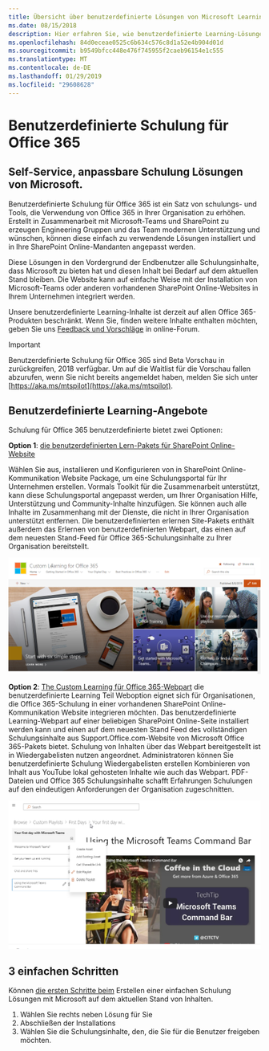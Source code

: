 ```yaml
---
title: Übersicht über benutzerdefinierte Lösungen von Microsoft Learning
ms.date: 08/15/2018
description: Hier erfahren Sie, wie benutzerdefinierte Learning-Lösungen für Office 365 Nutzung und Annahme von Office 365 in Ihrer Organisation zu beschleunigen können. Unsere Lösungen enthalten ein benutzerdefinierter SharePoint Online-Webpart und einer modernen SharePoint Online Communications Schulung-Website.
ms.openlocfilehash: 84d0eceae0525c6b634c576c8d1a52e4b904d01d
ms.sourcegitcommit: b9549bfcc448e476f745955f2caeb96154e1c555
ms.translationtype: MT
ms.contentlocale: de-DE
ms.lasthandoff: 01/29/2019
ms.locfileid: "29608628"
---
```

# <a name="custom-learning-for-office-365"></a>Benutzerdefinierte Schulung für Office 365

## <a name="self-service-customizable-training-solutions-from-microsoft"></a>Self-Service, anpassbare Schulung Lösungen von Microsoft.

Benutzerdefinierte Schulung für Office 365 ist ein Satz von schulungs- und Tools, die Verwendung von Office 365 in Ihrer Organisation zu erhöhen. Erstellt in Zusammenarbeit mit Microsoft-Teams und SharePoint zu erzeugen Engineering Gruppen und das Team modernen Unterstützung und wünschen, können diese einfach zu verwendende Lösungen installiert und in Ihre SharePoint Online-Mandanten angepasst werden.  

Diese Lösungen in den Vordergrund der Endbenutzer alle Schulungsinhalte, dass Microsoft zu bieten hat und diesen Inhalt bei Bedarf auf dem aktuellen Stand bleiben.  Die Website kann auf einfache Weise mit der Installation von Microsoft-Teams oder anderen vorhandenen SharePoint Online-Websites in Ihrem Unternehmen integriert werden.

Unsere benutzerdefinierte Learning-Inhalte ist derzeit auf allen Office 365-Produkten beschränkt.  Wenn Sie, finden weitere Inhalte enthalten möchten, geben Sie uns [Feedback und Vorschläge](feedback.md) in online-Forum.  

> [!IMPORTANT]
> Benutzerdefinierte Schulung für Office 365 sind Beta Vorschau in zurückgreifen, 2018 verfügbar. Um auf die Waitlist für die Vorschau fallen abzurufen, wenn Sie nicht bereits angemeldet haben, melden Sie sich unter [https://aka.ms/mtspilot](https://aka.ms/mtspilot).

## <a name="custom-learning-solution-offerings"></a>Benutzerdefinierte Learning-Angebote

Schulung für Office 365 benutzerdefinierte bietet zwei Optionen: 

**Option 1**: [die benutzerdefinierten Lern-Pakets für SharePoint Online-Website](installsitepackage.md)

Wählen Sie aus, installieren und Konfigurieren von in SharePoint Online-Kommunikation Website Package, um eine Schulungsportal für Ihr Unternehmen erstellen. Vormals Toolkit für die Zusammenarbeit unterstützt, kann diese Schulungsportal angepasst werden, um Ihrer Organisation Hilfe, Unterstützung und Community-Inhalte hinzufügen. Sie können auch alle Inhalte im Zusammenhang mit der Dienste, die nicht in Ihrer Organisation unterstützt entfernen. Die benutzerdefinierten erlernen Site-Pakets enthält außerdem das Erlernen von benutzerdefinierten Webpart, das einen auf dem neuesten Stand-Feed für Office 365-Schulungsinhalte zu Ihrer Organisation bereitstellt. 

![Benutzerdefinierte Office 365-Website, um zu lernen](/customlearning/media/clo365homepage.png)

**Option 2**: [The Custom Learning für Office 365-Webpart](installwebpart.md) die benutzerdefinierte Learning Teil Weboption eignet sich für Organisationen, die Office 365-Schulung in einer vorhandenen SharePoint Online-Kommunikation Website integrieren möchten. Das benutzerdefinierte Learning-Webpart auf einer beliebigen SharePoint Online-Seite installiert werden kann und einen auf dem neuesten Stand Feed des vollständigen Schulungsinhalte aus Support.Office.com-Website von Microsoft Office 365-Pakets bietet. Schulung von Inhalten über das Webpart bereitgestellt ist in Wiedergabelisten nutzen angeordnet. Administratoren können Sie benutzerdefinierte Schulung Wiedergabelisten erstellen Kombinieren von Inhalt aus YouTube lokal gehosteten Inhalte wie auch das Webpart. PDF-Dateien und Office 365 Schulungsinhalte schafft Erfahrungen Schulungen auf den eindeutigen Anforderungen der Organisation zugeschnitten.

![Schulung für Office 365-Webpart benutzerdefinierte](/customlearning/media/clo365customplaylist.png)

## <a name="3-easy-steps"></a>3 einfachen Schritten

Können [die ersten Schritte beim](getstarted.md) Erstellen einer einfachen Schulung Lösungen mit Microsoft auf dem aktuellen Stand von Inhalten.

1. Wählen Sie rechts neben Lösung für Sie
2. Abschließen der Installations
3. Wählen Sie die Schulungsinhalte, den, die Sie für die Benutzer freigeben möchten.



